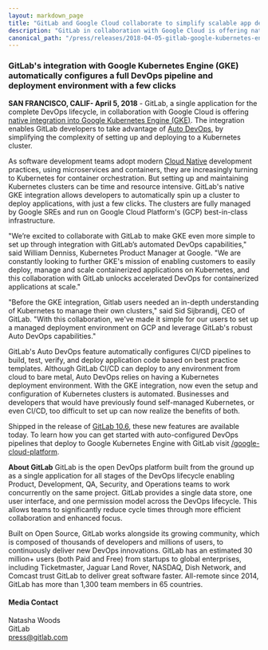 ```yaml
---
layout: markdown_page
title: "GitLab and Google Cloud collaborate to simplify scalable app deployment"
description: "GitLab in collaboration with Google Cloud is offering native integration into Google Kubernetes Engine (GKE)."
canonical_path: "/press/releases/2018-04-05-gitlab-google-kubernetes-engine-integration.html"
---
```


### GitLab's integration with Google Kubernetes Engine (GKE) automatically configures a full DevOps pipeline and deployment environment with a few clicks

**SAN FRANCISCO, CALIF- April 5, 2018** - GitLab, a single application for the complete DevOps lifecycle, in collaboration with Google Cloud is offering [native integration into Google Kubernetes Engine (GKE)](/partners/technology-partners/google-cloud-platform/). The integration enables GitLab developers to take advantage of [Auto DevOps](/releases/2017/09/22/gitlab-10-0-released/#auto-devops), by simplifying the complexity of setting up and deploying to a Kubernetes cluster.

As software development teams adopt modern [Cloud Native](/topics/cloud-native/) development practices, using microservices and containers, they are increasingly turning to Kubernetes for container orchestration. But setting up and maintaining Kubernetes clusters can be time and resource intensive. GitLab's native GKE integration allows developers to automatically spin up a cluster to deploy applications, with just a few clicks. The clusters are fully managed by Google SREs and run on Google Cloud Platform's (GCP) best-in-class infrastructure.

"We’re excited to collaborate with GitLab to make GKE even more simple to set up through integration with GitLab’s automated DevOps capabilities," said William Denniss, Kubernetes Product Manager at Google. "We are constantly looking to further GKE's mission of enabling customers to easily deploy, manage and scale containerized applications on Kubernetes, and this collaboration with GitLab unlocks accelerated DevOps for containerized applications at scale."

"Before the GKE integration, Gitlab users needed an in-depth understanding of Kubernetes to manage their own clusters," said Sid Sijbrandij, CEO of GitLab. "With this collaboration, we've made it simple for our users to set up a managed deployment environment on GCP and leverage GitLab's robust Auto DevOps capabilities."

GitLab's Auto DevOps feature automatically configures CI/CD pipelines to build, test, verify, and deploy application code based on best practice templates. Although GitLab CI/CD can deploy to any environment from cloud to bare metal, Auto DevOps relies on having a Kubernetes deployment environment. With the GKE integration, now even the setup and configuration of Kubernetes clusters is automated. Businesses and developers that would have previously found self-managed Kubernetes, or even CI/CD, too difficult to set up can now realize the benefits of both.

Shipped in the release of [GitLab 10.6](/releases/2018/03/22/gitlab-10-6-released/), these new features are available today. To learn how you can get started with auto-configured DevOps pipelines that deploy to Google Kubernetes Engine with GitLab visit [/google-cloud-platform](/partners/technology-partners/google-cloud-platform/).

**About GitLab**
GitLab is the open DevOps platform built from the ground up as a single application for all stages of the DevOps lifecycle enabling Product, Development, QA, Security, and Operations teams to work concurrently on the same project. GitLab provides a single data store, one user interface, and one permission model across the DevOps lifecycle. This allows teams to significantly reduce cycle times through more efficient collaboration and enhanced focus.

Built on Open Source, GitLab works alongside its growing community, which is composed of thousands of developers and millions of users, to continuously deliver new DevOps innovations. GitLab has an estimated 30 million+ users (both Paid and Free) from startups to global enterprises, including Ticketmaster, Jaguar Land Rover, NASDAQ, Dish Network, and Comcast trust GitLab to deliver great software faster. All-remote since 2014, GitLab has more than 1,300 team members in 65 countries.


#### Media Contact
Natasha Woods
<br> 
GitLab
<br> 
press@gitlab.com
